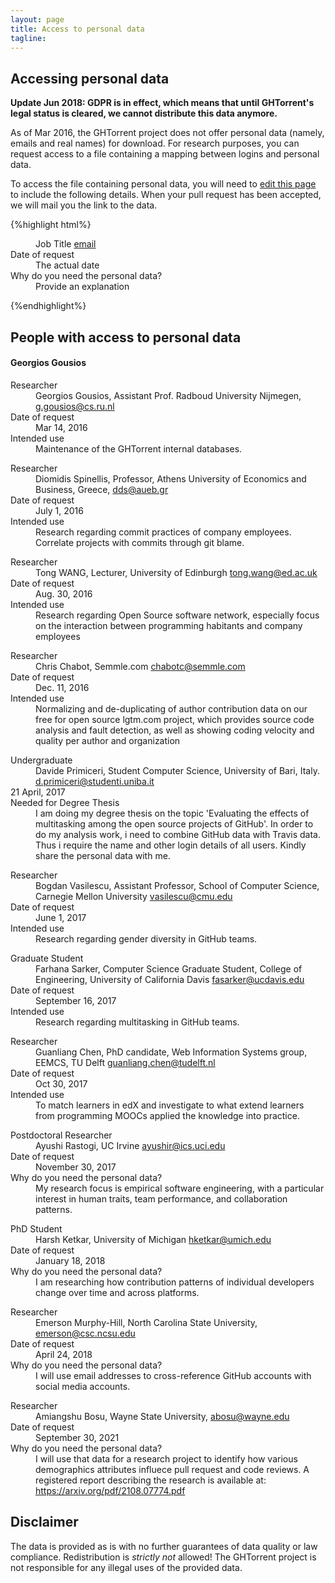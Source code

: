 ```yaml
---
layout: page
title: Access to personal data
tagline:
---
```


## Accessing personal data

**Update Jun 2018: GDPR is in effect, which means that until GHTorrent's legal status
is cleared, we cannot distribute this data anymore.**

As of Mar 2016, the GHTorrent project does not offer personal data
(namely, emails and real names) for download. For research purposes,
you can request access to a file containing a mapping between
logins and personal data.

To access the file containing personal data, you will need to [edit this page](https://github.com/ghtorrent/ghtorrent.org/blob/master/pers-data.md) to include the following details.
When your pull request has been accepted, we will mail you the link
to the data.

{%highlight html%}
<dl>
  <dt></dt>
  <dd> Job Title
  <a href="email">email</a></dd>

  <dt>Date of request</dt>
  <dd>The actual date</dd>

  <dt>Why do you need the personal data?</dt>
  <dd> Provide an explanation </dd>

</dl>
{%endhighlight%}

## People with access to personal data

#### Georgios Gousios
<dl>
  <dt>Researcher</dt>
  <dd>Georgios Gousios, Assistant Prof. Radboud University Nijmegen,
  <a href="g.gousios@cs.ru.nl">g.gousios@cs.ru.nl</a> </dd>

  <dt>Date of request</dt>
  <dd>Mar 14, 2016</dd>

  <dt>Intended use</dt>
  <dd>Maintenance of the GHTorrent internal databases.</dd>

</dl>

<dl>
  <dt>Researcher</dt>
  <dd>Diomidis Spinellis, Professor, Athens University of Economics and Business, Greece,
  <a href="dds@aueb.gr">dds@aueb.gr</a> </dd>

  <dt>Date of request</dt>
  <dd>July 1, 2016</dd>

  <dt>Intended use</dt>
  <dd>Research regarding commit practices of company employees.  Correlate projects with commits through git blame.</dd>

</dl>

<dl>
  <dt>Researcher</dt>
  <dd>Tong WANG, Lecturer, University of Edinburgh
  <a href="tong.wang@ed.ac.uk">tong.wang@ed.ac.uk</a> </dd>

  <dt>Date of request</dt>
  <dd>Aug. 30, 2016</dd>

  <dt>Intended use</dt>
  <dd>Research regarding Open Source software network, especially focus on the interaction between programming habitants and company employees</dd>

</dl>

<dl>
  <dt>Researcher</dt>
  <dd>Chris Chabot, Semmle.com
  <a href="chabotc@semmle.com">chabotc@semmle.com</a> </dd>

  <dt>Date of request</dt>
  <dd>Dec. 11, 2016</dd>

  <dt>Intended use</dt>
  <dd>Normalizing and de-duplicating of author contribution data on our free for open source lgtm.com project, which provides source code analysis and fault detection, as well as showing coding velocity and quality per author and organization</dd>

</dl>

<dl>
  <dt>Undergraduate</dt>
  <dd>Davide Primiceri, Student Computer Science, University of Bari, Italy.
  <a href="mailto:d.primiceri@studenti.uniba.it">d.primiceri@studenti.uniba.it</a></dd>

  <dt>21 April, 2017</dt>
  <dd></dd>

  <dt>Needed for Degree Thesis</dt>
  <dd>I am doing my degree thesis on the topic 'Evaluating the effects of multitasking among the open source projects of GitHub'. In order to do my analysis work, i need to combine GitHub data with Travis data. Thus i require the name and other login details of all users. Kindly share the personal data with me.
  </dd>

</dl>

<dl>
  <dt>Researcher</dt>
  <dd>Bogdan Vasilescu, Assistant Professor, School of Computer Science, Carnegie Mellon University
  <a href="vasilescu@cmu.edu">vasilescu@cmu.edu</a> </dd>

  <dt>Date of request</dt>
  <dd>June 1, 2017</dd>

  <dt>Intended use</dt>
  <dd>Research regarding gender diversity in GitHub teams.</dd>

</dl>

<dl>
  <dt>Graduate Student</dt>
  <dd>Farhana Sarker, Computer Science Graduate Student, College of Engineering, University of California Davis
  <a href="fasarker@ucdavis.edu">fasarker@ucdavis.edu</a> </dd>

  <dt>Date of request</dt>
  <dd>September 16, 2017</dd>

  <dt>Intended use</dt>
  <dd>Research regarding multitasking in GitHub teams.</dd>

</dl>

<dl>
  <dt>Researcher</dt>
  <dd>Guanliang Chen, PhD candidate, Web Information Systems group, EEMCS, TU Delft <a href="guanliang.chen@tudelft.nl">guanliang.chen@tudelft.nl</a> </dd>

  <dt>Date of request</dt>
  <dd>Oct 30, 2017</dd>

  <dt>Intended use</dt>
  <dd>To match learners in edX and investigate to what extend learners from programming MOOCs applied the knowledge into practice.</dd>
</dl>

<dl>
  <dt>Postdoctoral Researcher</dt>
  <dd>Ayushi Rastogi, UC Irvine
  <a href="ayushir@ics.uci.edu">ayushir@ics.uci.edu</a></dd>

  <dt>Date of request</dt>
  <dd>November 30, 2017</dd>

  <dt>Why do you need the personal data?</dt>
  <dd> My research focus is empirical software engineering, with a particular interest in human traits, team performance, and collaboration patterns. </dd>

</dl>

<dl>
  <dt>PhD Student</dt>
  <dd>Harsh Ketkar, University of Michigan
  <a href="hketkar@umich.edu">hketkar@umich.edu</a></dd>

  <dt>Date of request</dt>
  <dd>January 18, 2018</dd>

  <dt>Why do you need the personal data?</dt>
  <dd> I am researching how contribution patterns of individual developers change over time and across platforms.</dd>

</dl>

<dl>
  <dt>Researcher</dt>
  <dd>Emerson Murphy-Hill, North Carolina State University, 
  <a href="emerson@csc.ncsu.edu">emerson@csc.ncsu.edu</a></dd>

  <dt>Date of request</dt>
  <dd>April 24, 2018</dd>

  <dt>Why do you need the personal data?</dt>
  <dd>I will use email addresses to cross-reference GitHub accounts with social media accounts.</dd>

</dl>

<dl>
  <dt>Researcher</dt>
  <dd>Amiangshu Bosu, Wayne State University, 
  <a href="abosu@wayne.edu">abosu@wayne.edu</a></dd>

  <dt>Date of request</dt>
  <dd>September 30, 2021</dd>

  <dt>Why do you need the personal data?</dt>
  <dd>I will use that data for a research project to identify how various demographics attributes influece pull request and code reviews. A registered report describing the research is available at: <a href="https://arxiv.org/pdf/2108.07774.pdf">https://arxiv.org/pdf/2108.07774.pdf </a></dd>

</dl>

## Disclaimer

The data is provided as is with no further guarantees of data quality or law
compliance. Redistribution is *strictly not* allowed! The GHTorrent project is
not responsible for any illegal uses of the provided data.
